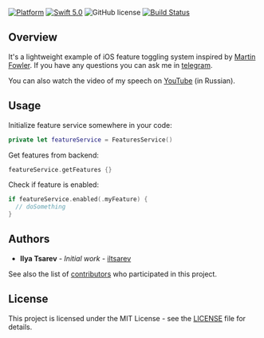 [![Platform](https://img.shields.io/badge/platform-iOS-green.svg)]()
[![Swift 5.0](https://img.shields.io/badge/Swift-5.0-orange.svg)](https://swift.org)
![GitHub license](https://img.shields.io/badge/license-MIT-blue.svg?style=flat)
[![Build Status](https://travis-ci.org/iltsarev/Feature-Toggling.svg?branch=master)](https://travis-ci.org/iltsarev/Feature-Toggling)

Overview
--------
It's a lightweight example of iOS feature toggling system inspired by [Martin Fowler](https://martinfowler.com/articles/feature-toggles.html). If you have any questions you can ask me in [telegram](https://t.me/iltsarev).

You can also watch the video of my speech on [YouTube](https://youtu.be/H9Ff6R_4Mw8?t=4h45m00s) (in Russian).

Usage
--------

Initialize feature service somewhere in your code:
``` swift
private let featureService = FeaturesService()
```

Get features from backend:
``` swift
featureService.getFeatures {}
```

Check if feature is enabled:
``` swift
if featureService.enabled(.myFeature) {
  // doSomething
}
```

Authors
--------

* **Ilya Tsarev** - *Initial work* - [iltsarev](https://github.com/iltsarev)

See also the list of [contributors](https://github.com/iltsarev/feature-toggling/contributors) who participated in this project.

License
--------

This project is licensed under the MIT License - see the [LICENSE](LICENSE) file for details.
